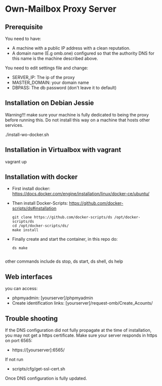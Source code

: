 # Own-Mailbox Proxy Server

## Prerequisite
You need to have:
+ A machine with a public IP address with a clean reputation.
+ A domain name (E.g omb.one) configured so that the authority DNS for this name is the machine described above.

You need to edit settings file and change:
+ SERVER_IP: The ip of the proxy
+ MASTER_DOMAIN: your domain name
+ DBPASS: The db password (don't leave it to default)

## Installation on Debian Jessie
Warning!!! make sure your machine is fully dedicated to being the proxy
before running this. Do not install this way on a machine that hosts other services.

./install-wo-docker.sh

## Installation in Virtualbox with vagrant

vagrant up

## Installation with docker

+ First install docker: https://docs.docker.com/engine/installation/linux/docker-ce/ubuntu/

+ Then install Docker-Scripts: https://github.com/docker-scripts/ds#installation
  ```
  git clone https://github.com/docker-scripts/ds /opt/docker-scripts/ds
  cd /opt/docker-scripts/ds/
  make install
  ```

+ Finally create and start the container, in this repo do:
  ```
  ds make


other commands include ds stop, ds start, ds shell, ds help

## Web interfaces

you can access:

+ phpmyadmin:  [yourserver]/phpmyadmin
+ Create identification links: [yourserver]/request-omb/Create_Acounts/

## Trouble shooting

If the DNS configuration did not fully propagate at the time of installation, you may not
get a https certificate. Make sure your server responds in https on port 6565:

+ https://[yourserver]:6565/

If not run 
+ scripts/cfg/get-ssl-cert.sh

Once DNS configuration is fully updated.
